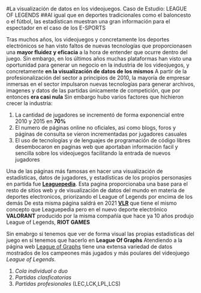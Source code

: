 #La visualización de datos en los videojuegos. Caso de Estudio: LEAGUE OF LEGENDS
##Al igual que en deportes tradicionales como el baloncesto o el fútbol, las estadístican muestran una gran información para el espectador en el caso de los E-SPORTS

Tras muchos años, los videojuegos y concretamente los deportes electrónicos se han visto faltos de nuevas tecnologías que proporcionasen una **mayor fluidez y eficacia** a la hora de entender que ocurre dentro del juego.
Sin embargo, en los últimos años muchas plataformas han visto una oportunidad para generar un negocio en la industria de los videojuegos, y concretamente **en la visualización de datos de los mismos**
A partir de la profesionalización del sector a principios de 2010, la mayoría de empresar inmersas en el sector impulsaron nuevas tecnologías para generar archivos, imagenes y datos de las partidas únicamente de competición, que por entonces **era casi nula**
Sin embargo hubo varios factores que hichieron crecer la industria:

1. La cantidad de jugadores se incrementó de forma exponencial entre 2010 y 2015 en **70%**
2. El numero de páginas online no oficiales, asi como blogs, foros y páginas de consulta se vieron incrementadas por jugadores casuales 
3. El uso de tecnologías y de lenguajes de programación de código libres desembocaron en paginas web que aportaban información facil y sencilla sobre los videojuegos facilitando la entrada de nuevos jugadores

Una de las páginas más famosas en hacer una visualización de estadísticas, datos de jugadores, y estadísticas de los propios personasjes en partida fue [**Leaguepedia**](https://lol.fandom.com/wiki/League_of_Legends_Esports_Wiki). Esta pagina proporcionaba una base para el resto de sitios web y de visualización de datos del mundo en materia de deportes electronicos, priorizando el League of Legends por encima de los demás
De esta misma página saldrá en 2021 [**VLR**](https://www.vlr.gg/) que tiene el mismo concepto que Leaguepedia pero en el nuevo deporte electrónico **VALORANT** producido por la misma compañía que hace ya 10 años produjo League of Legends, **RIOT GAMES**



Sin emabrgo si tenemos que ver de forma visual las propias estadisticas del juego en sí tenemos que hacerlo en **League Of Graphs** Atendiendo a la página web [League of Graphs](https://www.leagueofgraphs.com/es/) tiene una extensa variedad de datos mostrados de los campeones más jugados y más poulares del videojuego *League of Legends*. 

1. *Cola individual o duo*
2. *Partidas clasficatorias*
3. *Partidas profesionales* (LEC,LCK,LPL,LCS)
